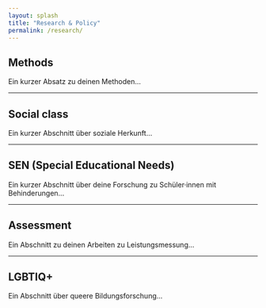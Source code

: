 ```yaml
---
layout: splash
title: "Research & Policy"
permalink: /research/
---
```


## Methods

Ein kurzer Absatz zu deinen Methoden...

---

## Social class

Ein kurzer Abschnitt über soziale Herkunft...

---

## SEN (Special Educational Needs)

Ein kurzer Abschnitt über deine Forschung zu Schüler·innen mit Behinderungen...

---

## Assessment

Ein Abschnitt zu deinen Arbeiten zu Leistungsmessung...

---

## LGBTIQ+

Ein Abschnitt über queere Bildungsforschung...

